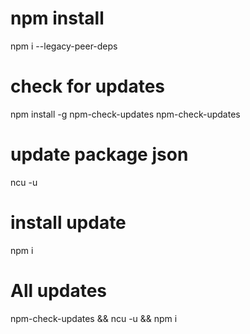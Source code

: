 # npm install

npm i --legacy-peer-deps

# check for updates

npm install -g npm-check-updates
npm-check-updates

# update package json

ncu -u

# install update

npm i

# All updates

npm-check-updates && ncu -u && npm i
